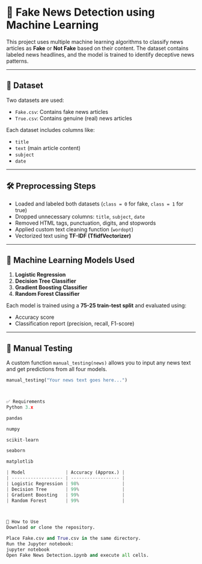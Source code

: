 # 📰 Fake News Detection using Machine Learning

This project uses multiple machine learning algorithms to classify news articles as **Fake** or **Not Fake** based on their content. The dataset contains labeled news headlines, and the model is trained to identify deceptive news patterns.

---

## 📁 Dataset

Two datasets are used:

- `Fake.csv`: Contains fake news articles
- `True.csv`: Contains genuine (real) news articles

Each dataset includes columns like:
- `title`
- `text` (main article content)
- `subject`
- `date`

---

## 🛠️ Preprocessing Steps

- Loaded and labeled both datasets (`class = 0` for fake, `class = 1` for true)
- Dropped unnecessary columns: `title`, `subject`, `date`
- Removed HTML tags, punctuation, digits, and stopwords
- Applied custom text cleaning function (`wordopt`)
- Vectorized text using **TF-IDF (TfidfVectorizer)**

---

## 🤖 Machine Learning Models Used

1. **Logistic Regression**
2. **Decision Tree Classifier**
3. **Gradient Boosting Classifier**
4. **Random Forest Classifier**

Each model is trained using a **75-25 train-test split** and evaluated using:

- Accuracy score
- Classification report (precision, recall, F1-score)

---

## 🧪 Manual Testing

A custom function `manual_testing(news)` allows you to input any news text and get predictions from all four models.

```python
manual_testing("Your news text goes here...")



✅ Requirements
Python 3.x

pandas

numpy

scikit-learn

seaborn

matplotlib

| Model               | Accuracy (Approx.) |
| ------------------- | ------------------ |
| Logistic Regression | 98%                |
| Decision Tree       | 99%                |
| Gradient Boosting   | 99%                |
| Random Forest       | 99%                |



📌 How to Use
Download or clone the repository.

Place Fake.csv and True.csv in the same directory.
Run the Jupyter notebook:
jupyter notebook
Open Fake News Detection.ipynb and execute all cells.
